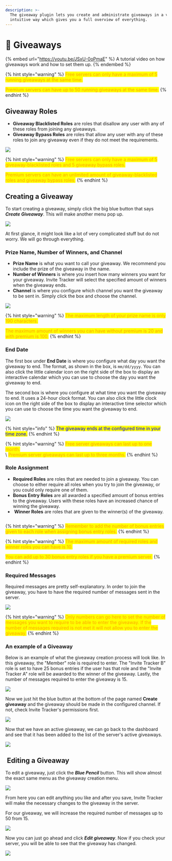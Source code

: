 ```yaml
---
description: >-
  The giveaway plugin lets you create and administrate giveaways in a very
  intuitive way which gives you a full overview of everything.
---
```


# 🎉 Giveaways

{% embed url="https://youtu.be/JSxU-0oPmaE" %}
A tutorial video on how giveaways work and how to set them up.
{% endembed %}

{% hint style="warning" %}
<mark style="color:orange;">Free servers can only have a maximum of 5 running giveaways at the same time.</mark>

<mark style="color:orange;">Premium servers can have up to 50 running giveaways at the same time.</mark>
{% endhint %}

## Giveaway Roles

* **Giveaway Blacklisted Roles** are roles that disallow any user with any of these roles from joining any giveaways.
* **Giveaway Bypass Roles** are roles that allow any user with any of these roles to join any giveaway even if they do not meet the requirements.

![](<../../.gitbook/assets/Giveaway Settings.png>)

{% hint style="warning" %}
<mark style="color:orange;">Free servers can only have a maximum of 5 giveaway-blacklisted roles and 5 giveaway bypass roles.</mark>

<mark style="color:orange;">Premium servers can have an unlimited amount of giveaway-blacklisted roles and giveaway bypass roles.</mark>
{% endhint %}

## Creating a Giveaway

To start creating a giveaway, simply click the big blue button that says _**Create Giveaway**_. This will make another menu pop up.

![](<../../.gitbook/assets/Giveaway Creation.png>)

At first glance, it might look like a lot of very complicated stuff but do not worry. We will go through everything.

### Prize Name, Number of Winners, and Channel

* **Prize Name** is what you want to call your giveaway. We recommend you include the prize of the giveaway in the name.
* **Number of Winners** is where you insert how many winners you want for your giveaway. Invite Tracker will select the specified amount of winners when the giveaway ends.
* **Channel** is where you configure which channel you want the giveaway to be sent in. Simply click the box and choose the channel.

![](<../../.gitbook/assets/Giveaway1 (1).png>)

{% hint style="warning" %}
<mark style="color:orange;">The maximum length of your prize name is only 190 characters.</mark>

<mark style="color:orange;">The maximum amount of winners you can have without premium is 20 and with premium is 100.</mark>
{% endhint %}

### End Date

The first box under **End Date** is where you configure what day you want the giveaway to end. The format, as shown in the box, is `mm/dd/yyyy`. You can also click the little calendar icon on the right side of the box to display an interactive calendar which you can use to choose the day you want the giveaway to end.

The second box is where you configure at what time you want the giveaway to end. It uses a 24-hour clock format. You can also click the little clock icon on the right side of the box to display an interactive time selector which you can use to choose the time you want the giveaway to end.

![](../../.gitbook/assets/Giveaway2.png)

{% hint style="info" %}
<mark style="color:blue;">The giveaway ends at the configured time in your time zone.</mark>
{% endhint %}

{% hint style="warning" %}
<mark style="color:orange;">Free server giveaways can last up to one month.</mark>\
\ <mark style="color:orange;">Premium server giveaways can last up to three months.</mark>
{% endhint %}

### Role Assignment

* **Required Roles** are roles that are needed to join a giveaway. You can choose to either require all roles when you try to join the giveaway, or you could only require one of them.
* **Bonus Entry Roles** are all awarded a specified amount of bonus entries to the giveaway. Users with these roles have an increased chance of winning the giveaway.
* <img src="../../.gitbook/assets/image (31).png" alt="" data-size="line"> **Winner Roles** are roles that are given to the winner(s) of the giveaway.

<figure><img src="../../.gitbook/assets/role-assignment.png" alt=""><figcaption></figcaption></figure>

{% hint style="warning" %}
<mark style="color:orange;">Remember to add the number of bonus entries given to each role when assigning bonus entry roles.</mark>
{% endhint %}

{% hint style="warning" %}
<mark style="color:orange;">The maximum amount of required roles and winner roles you can have is 10.</mark>

<mark style="color:orange;">You can add up to 30 bonus entry roles if you have a premium server.</mark>
{% endhint %}

### Required Messages

Required messages are pretty self-explanatory. In order to join the giveaway, you have to have the required number of messages sent in the server.

![](../../.gitbook/assets/Giveaway4.png)

{% hint style="warning" %}
<mark style="color:orange;">Only numbers can go here to set the number of messages you want to require to be able to enter the giveaway. If the number of messages required is not met it will not allow you to enter the giveaway.</mark>
{% endhint %}

### An example of a Giveaway

Below is an example of what the giveaway creation process will look like. In this giveaway, the "Member" role is required to enter. The "Invite Tracker B" role is set to have 25 bonus entries if the user has that role and the "Invite Tracker A" role will be awarded to the winner of the giveaway. Lastly, the number of messages required to enter the giveaway is 15.

![](<../../.gitbook/assets/Giveaway Create.png>)

Now we just hit the blue button at the bottom of the page named **Create giveaway** and the giveaway should be made in the configured channel. If not, check Invite Tracker's permissions first.

![](<../../.gitbook/assets/Giveaway Running (1).png>)

Now that we have an active giveaway, we can go back to the dashboard and see that it has been added to the list of the server's active giveaways.

![](<../../.gitbook/assets/Giveaway Edit Dash.png>)

## <img src="../../.gitbook/assets/image (59).png" alt="" data-size="line"> Editing a Giveaway

To edit a giveaway, just click the _**Blue Pencil**_ button. This will show almost the exact same menu as the giveaway creation menu.

![](<../../.gitbook/assets/Edit Giveaway.png>)

From here you can edit anything you like and after you save, Invite Tracker will make the necessary changes to the giveaway in the server.

For our giveaway, we will increase the required number of messages up to 50 from 15.

![](<../../.gitbook/assets/Edit Message.png>)

Now you can just go ahead and click _**Edit giveaway**_. Now if you check your server, you will be able to see that the giveaway has changed.

![](<../../.gitbook/assets/Edited Giveaway.png>)
